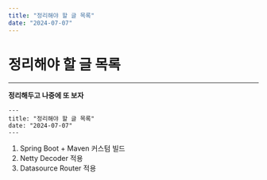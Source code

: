 ```yaml
---
title: "정리해야 할 글 목록"
date: "2024-07-07"
---
```


# 정리해야 할 글 목록
---

**정리해두고 나중에 또 보자**

```
---
title: "정리해야 할 글 목록"
date: "2024-07-07"
---
```

1. Spring Boot + Maven 커스텀 빌드
2. Netty Decoder 적용
3. Datasource Router 적용